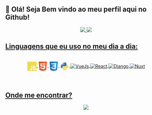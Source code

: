## 👋 Olá! Seja Bem vindo ao meu perfil aqui no Github!

<div align="center">
<a href="https://github.com/JoaoGabrielPuhlMachado">
<img height="180em" src="https://github-readme-stats.vercel.app/api/top-langs/?username=JoaoGabrielPuhlMachado&layout=compact&langs_count=7&theme=apprentice"/>
<img height="180em" src="https://github-readme-stats.vercel.app/api?username=JoaoGabrielPuhlMachado&show_icons=true&theme=apprentice&include_all_commits=true&count_private=true"/>
</div>
  
   ## Linguagens que eu uso no meu dia a dia:

<div style="display: inline_block" align="center"><br>
  <!-- Programming Languages -->
       <img align="center" alt="Rafa-Js" height="30" width="30" src="https://raw.githubusercontent.com/devicons/devicon/master/icons/javascript/javascript-plain.svg">
          
  <img align="center" alt="bru-HTML" height="30" width="30" src="https://raw.githubusercontent.com/devicons/devicon/master/icons/html5/html5-original.svg">
  <img align="center" alt="bru-CSS" height="30" width="30" src="https://raw.githubusercontent.com/devicons/devicon/master/icons/css3/css3-original.svg">
  <img align="center" alt="bru-Python" height="30" width="30" src="https://raw.githubusercontent.com/devicons/devicon/master/icons/python/python-original.svg">
  <img align="center" alt="VueJs" height="30" width="40" src="https://icongr.am/devicon/vuejs-original.svg?size=128&color=currentColor" />
  <img align="center" alt="React" height="30" width="40" src="https://icongr.am/devicon/react-original.svg?size=128&color=currentColor" />
  <img align="center" alt="Django" height="30" width="40" src="https://icongr.am/devicon/django-original.svg?size=128&color=currentColor" />
  <img align="center" alt="Nuxt" height="30" width="40" src="https://icongr.am/devicon/nuxt-original.svg?size=128&color=currentColor" />
  
</div>
<br/>
<br/>
 
  ## Onde me encontrar?

<div align="center"> 

 <a href="https://instagram.com/joaosttirlley/" target="_blank"><img src="https://img.shields.io/badge/-Instagram-%23E4405F?style=for-the-badge&logo=instagram&logoColor=white" target="_blank"></a>
 
</div>
